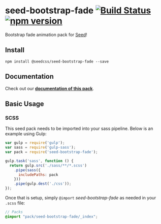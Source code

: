 # seed-bootstrap-fade [![Build Status](https://travis-ci.org/helpscout/seed-bootstrap-fade.svg?branch=master)](https://travis-ci.org/helpscout/seed-bootstrap-fade) [![npm version](https://badge.fury.io/js/%40seedcss%2Fseed-bootstrap-fade.svg)](https://badge.fury.io/js/%40seedcss%2Fseed-bootstrap-fade)

Bootstrap fade animation pack for [Seed](https://github.com/helpscout/seed)!

## Install
```
npm install @seedcss/seed-bootstrap-fade --save
```

## Documentation

Check out our **[documentation of this pack](http://developer.helpscout.net/seed/packs/seed-bootstrap-fade/)**.


## Basic Usage

### SCSS
This seed pack needs to be imported into your sass pipeline. Below is an example using Gulp:


```javascript
var gulp = require('gulp');
var sass = require('gulp-sass');
var pack = require('seed-bootstrap-fade');

gulp.task('sass', function () {
  return gulp.src('./sass/**/*.scss')
    .pipe(sass({
      includePaths: pack
    }))
    .pipe(gulp.dest('./css'));
});
```

Once that is setup, simply `@import` *seed-bootstrap-fade* as needed in your `.scss` file:

```scss
// Packs
@import "pack/seed-bootstrap-fade/_index";
```
